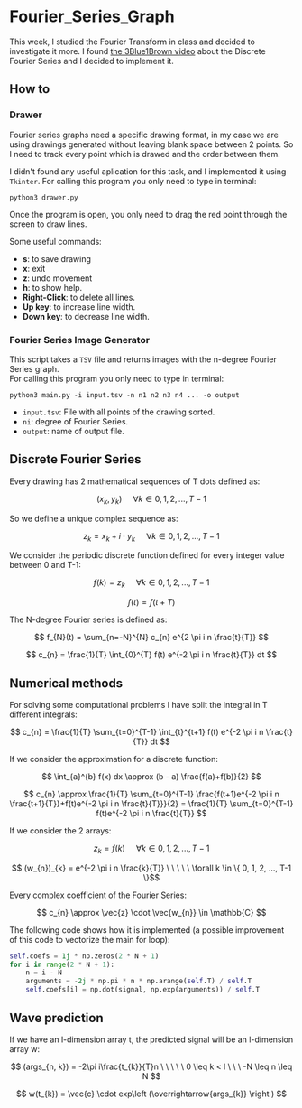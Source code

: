 # Fourier_Series_Graph
This week, I studied the Fourier Transform in class and decided to investigate it more. I found [the 3Blue1Brown video](https://www.youtube.com/watch?v=r6sGWTCMz2k) about the Discrete Fourier Series and I decided to implement it.

## How to
### Drawer
Fourier series graphs need a specific drawing format, in my case we are using drawings generated without leaving blank space between 2 points. So I need to track every point which is drawed and the order between them.

I didn't found any useful aplication for this task, and I implemented it using `Tkinter`. For calling this program you only need to type in terminal:
```
python3 drawer.py
```
Once the program is open, you only need to drag the red point through the screen to draw lines.

Some useful commands: 
- **s**: to save drawing
- **x**: exit
- **z**: undo movement
- **h**: to show help.
- **Right-Click**: to delete all lines.
- **Up key**: to increase line width.
- **Down key**: to decrease line width.

### Fourier Series Image Generator
This script takes a `TSV` file and returns images with the n-degree Fourier Series graph.  
For calling this program you only need to type in terminal:
```
python3 main.py -i input.tsv -n n1 n2 n3 n4 ... -o output
```
- `input.tsv`: File with all points of the drawing sorted.
- `ni`: degree of Fourier Series.
- `output`: name of output file.


## Discrete Fourier Series
Every drawing has 2 mathematical sequences of T dots defined as:

$$ (x_{k}, y_{k}) \ \ \ \ \ \forall k \in { 0, 1, 2, ..., T-1 } $$

So we define a unique complex sequence as:

$$ z_{k} = x_{k} + i \cdot y_{k} \ \ \ \ \ \forall k \in { 0, 1, 2, ..., T-1 } $$

We consider the periodic discrete function defined for every integer value between 0 and T-1:

$$ f(k) = z_{k} \ \ \ \ \ \forall k \in { 0, 1, 2, ..., T-1 } $$

$$ f(t) = f(t + T) $$

The N-degree Fourier series is defined as:

$$ f_{N}(t) = \sum_{n=-N}^{N} c_{n} e^{2 \pi i n \frac{t}{T}} $$

$$ c_{n} = \frac{1}{T} \int_{0}^{T} f(t) e^{-2 \pi i n \frac{t}{T}} dt $$


## Numerical methods
For solving some computational problems I have split the integral in T different integrals:


$$ c_{n} = \frac{1}{T} \sum_{t=0}^{T-1} \int_{t}^{t+1} f(t) e^{-2 \pi i n \frac{t}{T}} dt $$


If we consider the approximation for a discrete function:

$$ \int_{a}^{b} f(x) dx \approx (b - a) \frac{f(a)+f(b)}{2} $$

$$ c_{n} \approx \frac{1}{T} \sum_{t=0}^{T-1} \frac{f(t+1)e^{-2 \pi i n \frac{t+1}{T}}+f(t)e^{-2 \pi i n \frac{t}{T}}}{2} = 
    \frac{1}{T} \sum_{t=0}^{T-1} f(t)e^{-2 \pi i n \frac{t}{T}} $$
    

If we consider the 2 arrays:

$$ z_{k} = f(k)  \ \ \ \ \ \forall k \in { 0, 1, 2, ..., T-1 } $$

$$ (w_{n})_{k} = e^{-2 \pi i n \frac{k}{T}} \ \ \ \ \ \forall k \in \{ 0, 1, 2, ..., T-1 \}$$

Every complex coefficient of the Fourier Series:

$$ c_{n} \approx \vec{z} \cdot \vec{w_{n}} \in \mathbb{C} $$

The following code shows how it is implemented (a possible improvement of this code to vectorize the main for loop):
```python
self.coefs = 1j * np.zeros(2 * N + 1)
for i in range(2 * N + 1):
    n = i - N
    arguments = -2j * np.pi * n * np.arange(self.T) / self.T
    self.coefs[i] = np.dot(signal, np.exp(arguments)) / self.T
```

## Wave prediction
If we have an l-dimension array t, the predicted signal will be an l-dimension array w:

$$ (args_{n, k}) = -2\pi i\frac{t_{k}}{T}n \ \ \ \ \ 0 \leq k < l \ \ \  -N \leq  n \leq N $$

$$ w(t_{k}) = \vec{c} \cdot exp\left (\overrightarrow{args_{k}}  \right ) $$




